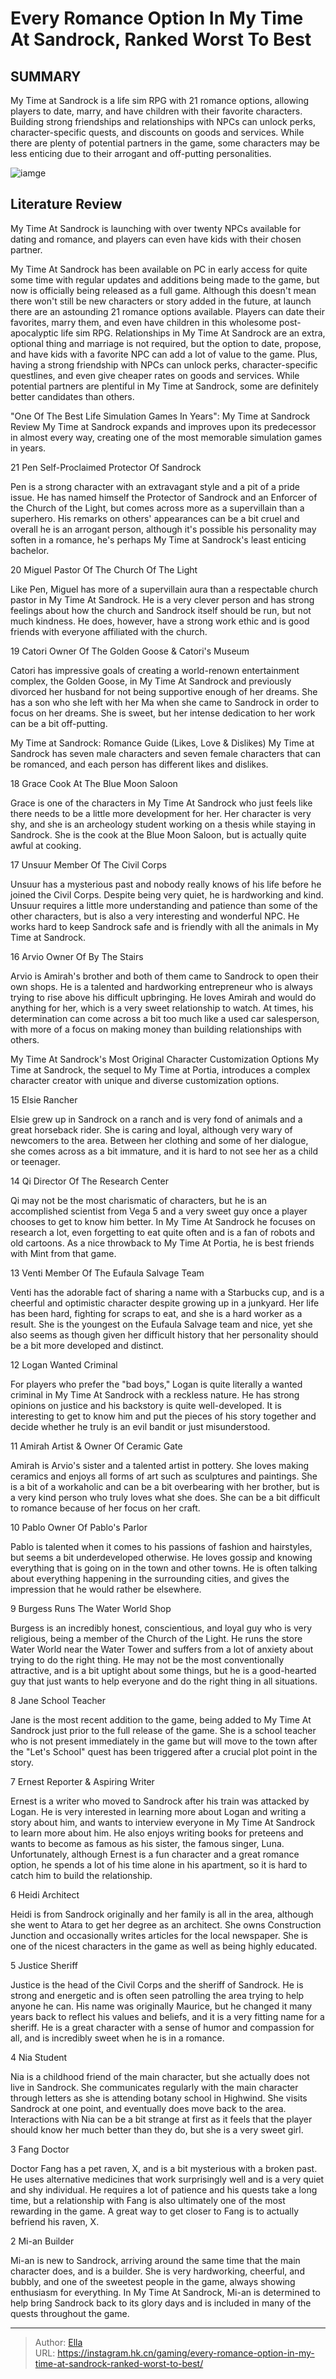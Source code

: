 # Every Romance Option In My Time At Sandrock, Ranked Worst To Best


## SUMMARY 


My Time at Sandrock
 is a life sim RPG with 21 romance options, allowing players to date, marry, and have children with their favorite characters. 
 Building strong friendships and relationships with NPCs can unlock perks, character-specific quests, and discounts on goods and services. 
 While there are plenty of potential partners in the game, some characters may be less enticing due to their arrogant and off-putting personalities. 

![iamge](https://static1.srcdn.com/wordpress/wp-content/uploads/2023/11/every-romance-option-in-my-time-at-sandrock-ranked-worst-to-best.jpg)

## Literature Review

My Time At Sandrock is launching with over twenty NPCs available for dating and romance, and players can even have kids with their chosen partner.




My Time At Sandrock has been available on PC in early access for quite some time with regular updates and additions being made to the game, but now is officially being released as a full game. Although this doesn&#39;t mean there won&#39;t still be new characters or story added in the future, at launch there are an astounding 21 romance options available. Players can date their favorites, marry them, and even have children in this wholesome post-apocalyptic life sim RPG.
Relationships in My Time At Sandrock are an extra, optional thing and marriage is not required, but the option to date, propose, and have kids with a favorite NPC can add a lot of value to the game. Plus, having a strong friendship with NPCs can unlock perks, character-specific questlines, and even give cheaper rates on goods and services. While potential partners are plentiful in My Time at Sandrock, some are definitely better candidates than others.
            
 
 &#34;One Of The Best Life Simulation Games In Years&#34;: My Time at Sandrock Review 
My Time at Sandrock expands and improves upon its predecessor in almost every way, creating one of the most memorable simulation games in years.













 








 21  Pen 
Self-Proclaimed Protector Of Sandrock
        

Pen is a strong character with an extravagant style and a pit of a pride issue. He has named himself the Protector of Sandrock and an Enforcer of the Church of the Light, but comes across more as a supervillain than a superhero. His remarks on others&#39; appearances can be a bit cruel and overall he is an arrogant person, although it&#39;s possible his personality may soften in a romance, he&#39;s perhaps My Time at Sandrock&#39;s least enticing bachelor.





 20  Miguel 
Pastor Of The Church Of The Light
        

Like Pen, Miguel has more of a supervillain aura than a respectable church pastor in My Time At Sandrock. He is a very clever person and has strong feelings about how the church and Sandrock itself should be run, but not much kindness. He does, however, have a strong work ethic and is good friends with everyone affiliated with the church.





 19  Catori 
Owner Of The Golden Goose &amp; Catori&#39;s Museum
        

Catori has impressive goals of creating a world-renown entertainment complex, the Golden Goose, in My Time At Sandrock and previously divorced her husband for not being supportive enough of her dreams. She has a son who she left with her Ma when she came to Sandrock in order to focus on her dreams. She is sweet, but her intense dedication to her work can be a bit off-putting.
            
 
 My Time at Sandrock: Romance Guide (Likes, Love &amp; Dislikes) 
My Time at Sandrock has seven male characters and seven female characters that can be romanced, and each person has different likes and dislikes.









 18  Grace 
Cook At The Blue Moon Saloon
        

Grace is one of the characters in My Time At Sandrock who just feels like there needs to be a little more development for her. Her character is very shy, and she is an archeology student working on a thesis while staying in Sandrock. She is the cook at the Blue Moon Saloon, but is actually quite awful at cooking.





 17  Unsuur 
Member Of The Civil Corps
        

Unsuur has a mysterious past and nobody really knows of his life before he joined the Civil Corps. Despite being very quiet, he is hardworking and kind. Unsuur requires a little more understanding and patience than some of the other characters, but is also a very interesting and wonderful NPC. He works hard to keep Sandrock safe and is friendly with all the animals in My Time at Sandrock.





 16  Arvio 
Owner Of By The Stairs
        

Arvio is Amirah&#39;s brother and both of them came to Sandrock to open their own shops. He is a talented and hardworking entrepreneur who is always trying to rise above his difficult upbringing. He loves Amirah and would do anything for her, which is a very sweet relationship to watch. At times, his determination can come across a bit too much like a used car salesperson, with more of a focus on making money than building relationships with others.
            
 
 My Time At Sandrock&#39;s Most Original Character Customization Options 
My Time at Sandrock, the sequel to My Time at Portia, introduces a complex character creator with unique and diverse customization options.









 15  Elsie 
Rancher
        

Elsie grew up in Sandrock on a ranch and is very fond of animals and a great horseback rider. She is caring and loyal, although very wary of newcomers to the area. Between her clothing and some of her dialogue, she comes across as a bit immature, and it is hard to not see her as a child or teenager.





 14  Qi 
Director Of The Research Center
        

Qi may not be the most charismatic of characters, but he is an accomplished scientist from Vega 5 and a very sweet guy once a player chooses to get to know him better. In My Time At Sandrock he focuses on research a lot, even forgetting to eat quite often and is a fan of robots and old cartoons. As a nice throwback to My Time At Portia, he is best friends with Mint from that game.





 13  Venti 
Member Of The Eufaula Salvage Team
        

Venti has the adorable fact of sharing a name with a Starbucks cup, and is a cheerful and optimistic character despite growing up in a junkyard. Her life has been hard, fighting for scraps to eat, and she is a hard worker as a result. She is the youngest on the Eufaula Salvage team and nice, yet she also seems as though given her difficult history that her personality should be a bit more developed and distinct.





 12  Logan 
Wanted Criminal
        

For players who prefer the &#34;bad boys,&#34; Logan is quite literally a wanted criminal in My Time At Sandrock with a reckless nature. He has strong opinions on justice and his backstory is quite well-developed. It is interesting to get to know him and put the pieces of his story together and decide whether he truly is an evil bandit or just misunderstood.





 11  Amirah 
Artist &amp; Owner Of Ceramic Gate
        

Amirah is Arvio&#39;s sister and a talented artist in pottery. She loves making ceramics and enjoys all forms of art such as sculptures and paintings. She is a bit of a workaholic and can be a bit overbearing with her brother, but is a very kind person who truly loves what she does. She can be a bit difficult to romance because of her focus on her craft.





 10  Pablo 
Owner Of Pablo&#39;s Parlor
        

Pablo is talented when it comes to his passions of fashion and hairstyles, but seems a bit underdeveloped otherwise. He loves gossip and knowing everything that is going on in the town and other towns. He is often talking about everything happening in the surrounding cities, and gives the impression that he would rather be elsewhere.





 9  Burgess 
Runs The Water World Shop
        

Burgess is an incredibly honest, conscientious, and loyal guy who is very religious, being a member of the Church of the Light. He runs the store Water World near the Water Tower and suffers from a lot of anxiety about trying to do the right thing. He may not be the most conventionally attractive, and is a bit uptight about some things, but he is a good-hearted guy that just wants to help everyone and do the right thing in all situations.





 8  Jane 
School Teacher
        

Jane is the most recent addition to the game, being added to My Time At Sandrock just prior to the full release of the game. She is a school teacher who is not present immediately in the game but will move to the town after the &#34;Let&#39;s School&#34; quest has been triggered after a crucial plot point in the story.





 7  Ernest 
Reporter &amp; Aspiring Writer
        

Ernest is a writer who moved to Sandrock after his train was attacked by Logan. He is very interested in learning more about Logan and writing a story about him, and wants to interview everyone in My Time At Sandrock to learn more about him. He also enjoys writing books for preteens and wants to become as famous as his sister, the famous singer, Luna. Unfortunately, although Ernest is a fun character and a great romance option, he spends a lot of his time alone in his apartment, so it is hard to catch him to build the relationship.





 6  Heidi 
Architect


 







Heidi is from Sandrock originally and her family is all in the area, although she went to Atara to get her degree as an architect. She owns Construction Junction and occasionally writes articles for the local newspaper. She is one of the nicest characters in the game as well as being highly educated.





 5  Justice 
Sheriff


 







Justice is the head of the Civil Corps and the sheriff of Sandrock. He is strong and energetic and is often seen patrolling the area trying to help anyone he can. His name was originally Maurice, but he changed it many years back to reflect his values and beliefs, and it is a very fitting name for a sheriff. He is a great character with a sense of humor and compassion for all, and is incredibly sweet when he is in a romance.





 4  Nia 
Student


 







Nia is a childhood friend of the main character, but she actually does not live in Sandrock. She communicates regularly with the main character through letters as she is attending botany school in Highwind. She visits Sandrock at one point, and eventually does move back to the area. Interactions with Nia can be a bit strange at first as it feels that the player should know her much better than they do, but she is a very sweet girl.





 3  Fang 
Doctor


 







Doctor Fang has a pet raven, X, and is a bit mysterious with a broken past. He uses alternative medicines that work surprisingly well and is a very quiet and shy individual. He requires a lot of patience and his quests take a long time, but a relationship with Fang is also ultimately one of the most rewarding in the game.
A great way to get closer to Fang is to actually befriend his raven, X. 






 2  Mi-an 
Builder


 







Mi-an is new to Sandrock, arriving around the same time that the main character does, and is a builder. She is very hardworking, cheerful, and bubbly, and one of the sweetest people in the game, always showing enthusiasm for everything. In My Time At Sandrock, Mi-an is determined to help bring Sandrock back to its glory days and is included in many of the quests throughout the game. 

---

> Author: [Ella](https://instagram.hk.cn/)  
> URL: https://instagram.hk.cn/gaming/every-romance-option-in-my-time-at-sandrock-ranked-worst-to-best/  

